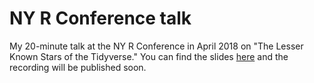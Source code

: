 # NY R Conference talk

My 20-minute talk at the NY R Conference in April 2018 on "The Lesser Known Stars of the Tidyverse." You can find the slides [here](https://www.slideshare.net/secret/sMVjYvcd7yh16z) and the recording will be published soon. 
